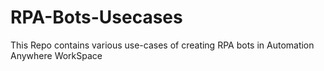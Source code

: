 # RPA-Bots-Usecases
This Repo contains various use-cases of creating RPA bots in Automation Anywhere WorkSpace
